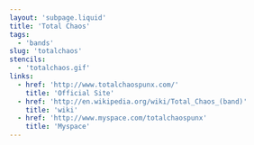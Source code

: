 ```yaml
---
layout: 'subpage.liquid'
title: 'Total Chaos'
tags:
  - 'bands'
slug: 'totalchaos'
stencils:
  - 'totalchaos.gif'
links:
  - href: 'http://www.totalchaospunx.com/'
    title: 'Official Site'
  - href: 'http://en.wikipedia.org/wiki/Total_Chaos_(band)'
    title: 'wiki'
  - href: 'http://www.myspace.com/totalchaospunx'
    title: 'Myspace'
---
```

